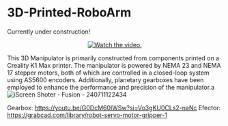 # 3D-Printed-RoboArm
Currently under construction!

<p align="center">
  <a href="https://www.youtube.com/watch?v=2VR5PSBQ_qw">
     <img src="https://img.youtube.com/vi/2VR5PSBQ_qw/0.jpg" alt="Watch the video.">
  </a>
</p>

This 3D Manipulator is primarily constructed from components printed on a Creality K1 Max printer. The manipulator is powered by NEMA 23 and NEMA 17 stepper motors, both of which are controlled in a closed-loop system using AS5600 encoders. Additionally, planetary gearboxes have been employed to enhance the performance and precision of the manipulator.a
![iScreen Shoter - Fusion - 240711122434](https://github.com/TanskiSzymon/3D-Printed-RoboArm/assets/108231030/37b70bd7-5a07-4630-8bbb-fd55235e1fcc)

Gearbox: https://youtu.be/G0DcM60lWSw?si=Vo3gKU0CLs2-naNc
Efector: https://grabcad.com/library/robot-servo-motor-gripper-1
